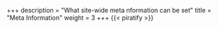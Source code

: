 +++
description = "What site-wide meta nformation can be set"
title = "Meta Information"
weight = 3
+++
{{< piratify >}}